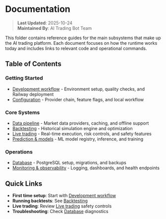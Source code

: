 # Documentation

> **Last Updated**: 2025-10-24  
> **Maintained By**: AI Trading Bot Team

This folder contains reference guides for the main subsystems that make up the AI trading platform. Each document focuses on how the runtime works today and includes links to relevant code and operational commands.

## Table of Contents

### Getting Started
- [Development workflow](development.md) - Environment setup, quality checks, and Railway deployment
- [Configuration](configuration.md) - Provider chain, feature flags, and local workflow

### Core Systems
- [Data pipeline](data_pipeline.md) - Market data providers, caching, and offline support
- [Backtesting](backtesting.md) - Historical simulation engine and optimization
- [Live trading](live_trading.md) - Real-time execution, risk controls, and safety features
- [Prediction & models](prediction.md) - ML model registry, inference, and training

### Operations
- [Database](database.md) - PostgreSQL setup, migrations, and backups
- [Monitoring & observability](monitoring.md) - Logging, dashboards, and health endpoints

## Quick Links

- **First time setup**: Start with [Development workflow](development.md#environment-setup)
- **Running backtests**: See [Backtesting](backtesting.md#cli-usage)
- **Live trading**: Review [Live trading](live_trading.md#safety-first) safety controls
- **Troubleshooting**: Check [Database](database.md#cli-tooling) diagnostics
